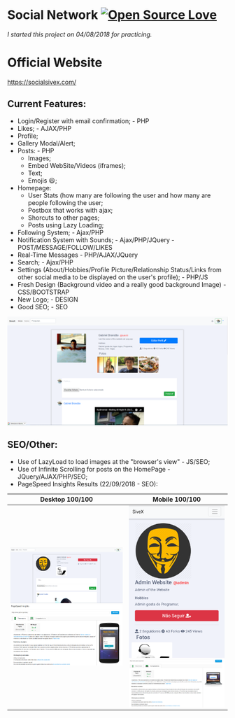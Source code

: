 # Social Network [![Open Source Love](https://badges.frapsoft.com/os/v1/open-source.svg?v=103)](https://github.com/ellerbrock/open-source-badges/)


*I started this project on 04/08/2018 for practicing.*

# Official Website
https://socialsivex.com/

## Current Features:
  - Login/Register with email confirmation; - PHP
  - Likes; - AJAX/PHP
  - Profile;
  - Gallery Modal/Alert;
  - Posts: - PHP
    - Images;
    - Embed WebSite/Videos (iframes);
    - Text;
    - Emojis :smiley:;
  - Homepage:
    - User Stats (how many are following the user and how many are people following the user;
    - Postbox that works with ajax;
    - Shorcuts to other pages;
    - Posts using Lazy Loading;
  - Following System; - Ajax/PHP
  - Notification System with Sounds; - Ajax/PHP/JQuery - POST/MESSAGE/FOLLOW/LIKES
  - Real-Time Messages - PHP/AJAX/JQuery
  - Search; - Ajax/PHP
  - Settings (About/Hobbies/Profile Picture/Relationship Status/Links from other social media to be displayed on the user's profile); - PHP/JS
  - Fresh Design (Background video and a really good background Image) - CSS/BOOTSTRAP
  - New Logo; - DESIGN
  - Good SEO; - SEO
    

![alt text](https://github.com/bakill3/social_network/blob/master/social.png)




## SEO/Other:
  - Use of LazyLoad to load images at the "browser's view" - JS/SEO;
  - Use of Infinite Scrolling for posts on the HomePage - JQuery/AJAX/PHP/SEO;
  - PageSpeed Insights Results (22/09/2018 - SEO):
  
  Desktop 100/100            |  Mobile 100/100
  :-------------------------:|:-------------------------:
  ![](https://github.com/bakill3/social_network/blob/master/desktop.png) ![alt text](https://github.com/bakill3/social_network/blob/master/in1.png)  |  ![](https://github.com/bakill3/social_network/blob/master/mobile.png) ![alt text](https://github.com/bakill3/social_network/blob/master/in2.png)
    
    



